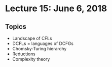 # Lecture 15: June 6, 2018
## Topics
* Landscape of CFLs
* DCFLs = languages of DCFGs
* Chomsky-Turing hierarchy
* Reductions
* Complexity theory
